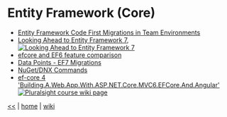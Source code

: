 # Entity Framework (Core)

* [Entity Framework Code First Migrations in Team Environments](https://msdn.microsoft.com/en-us/data/dn481501.aspx)
* [Looking Ahead to Entity Framework 7](https://www.pluralsight.com/courses/entity-framework-7-looking-ahead), 
  [![Looking Ahead to Entity Framework 7](https://img.shields.io/badge/Pluralsight-course-lightgrey.svg)](https://www.pluralsight.com/courses/entity-framework-7-looking-ahead)
* [efcore and EF6 feature comparison](https://docs.microsoft.com/en-us/ef/efcore-and-ef6/features)
* [Data Points - EF7 Migrations](https://msdn.microsoft.com/magazine/mt614250)
* [NuGet/DNX Commands](https://github.com/aspnet/EntityFramework/wiki/Design-Meeting-Notes---July-23,-2015)
* [ef-core 4 'Building.A.Web.App.With.ASP.NET.Core.MVC6.EFCore.And.Angular'](../netcore/Building.A.Web.App.With.ASP.NET.Core.MVC6.EFCore.And.Angular.md#ef-core)
[![Pluralsight course wiki page](https://img.shields.io/badge/Pluralsight-wiki-red.svg)](../netcore/Building.A.Web.App.With.ASP.NET.Core.MVC6.EFCore.And.Angular.md#ef-core)

[<<](../ORM.md)
|
[home](../README.md) 
| 
[wiki](https://github.com/illegitimis/Tutorial/wiki) 

